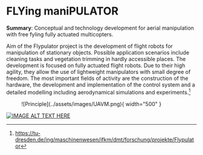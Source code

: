 # FLYing maniPULATOR

**Summary**: Conceptual and technology development for aerial manipulation with free fyling fully actuated multicopters.

Aim of the Flypulator project is the development of flight robots for manipulation of stationary objects. Possible application scenarios include cleaning tasks and vegetation trimming in hardly accessible places. The development is focused on fully actuated flight robots. Due to their high agility, they allow the use of lightweight manipulators with small degree of freedom. The most important fields of activity are the construction of the hardware, the development and implementation of the control system and a detailed modelling including aerodynamical simulations and experiments.[^1]

<figure markdown>
  ![Principle](../assets/images/UAVM.png){ width="500" }
</figure>

[![IMAGE ALT TEXT HERE](https://img.youtube.com/vi/jGJbtuPdbJg/0.jpg)](https://www.youtube.com/watch?v=jGJbtuPdbJg)

[^1]: https://tu-dresden.de/ing/maschinenwesen/ifkm/dmt/forschung/projekte/Flypulator
